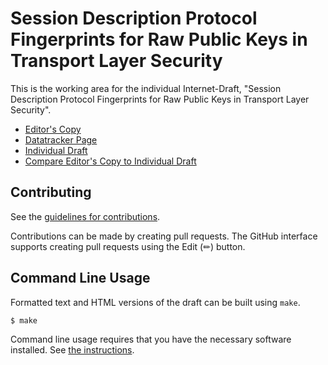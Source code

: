 # Session Description Protocol Fingerprints for Raw Public Keys in Transport Layer Security

This is the working area for the individual Internet-Draft, "Session Description Protocol Fingerprints for Raw Public Keys in Transport Layer Security".

* [Editor's Copy](https://JonathanLennox.github.io/raw-key-fingerprints/#go.draft-lennox-raw-key-fingerprints.html)
* [Datatracker Page](https://datatracker.ietf.org/doc/draft-lennox-raw-key-fingerprints)
* [Individual Draft](https://datatracker.ietf.org/doc/html/draft-lennox-raw-key-fingerprints)
* [Compare Editor's Copy to Individual Draft](https://JonathanLennox.github.io/raw-key-fingerprints/#go.draft-lennox-raw-key-fingerprints.diff)


## Contributing

See the
[guidelines for contributions](https://github.com/JonathanLennox/raw-key-fingerprints/blob/main/CONTRIBUTING.md).

Contributions can be made by creating pull requests.
The GitHub interface supports creating pull requests using the Edit (✏) button.


## Command Line Usage

Formatted text and HTML versions of the draft can be built using `make`.

```sh
$ make
```

Command line usage requires that you have the necessary software installed.  See
[the instructions](https://github.com/martinthomson/i-d-template/blob/main/doc/SETUP.md).

